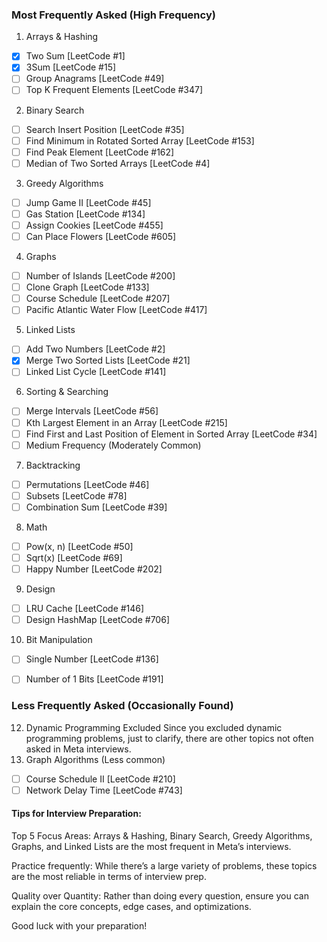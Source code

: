 ### Most Frequently Asked (High Frequency)
1. Arrays & Hashing
- [x] Two Sum [LeetCode #1]
- [x] 3Sum [LeetCode #15]
- [ ] Group Anagrams [LeetCode #49]
- [ ] Top K Frequent Elements [LeetCode #347]
2. Binary Search
- [ ] Search Insert Position [LeetCode #35]
- [ ] Find Minimum in Rotated Sorted Array [LeetCode #153]
- [ ] Find Peak Element [LeetCode #162]
- [ ] Median of Two Sorted Arrays [LeetCode #4]
3. Greedy Algorithms
- [ ] Jump Game II [LeetCode #45]
- [ ] Gas Station [LeetCode #134]
- [ ] Assign Cookies [LeetCode #455]
- [ ] Can Place Flowers [LeetCode #605]
4. Graphs
- [ ] Number of Islands [LeetCode #200]
- [ ] Clone Graph [LeetCode #133]
- [ ] Course Schedule [LeetCode #207]
- [ ] Pacific Atlantic Water Flow [LeetCode #417]
5. Linked Lists
- [ ] Add Two Numbers [LeetCode #2]
- [x] Merge Two Sorted Lists [LeetCode #21]
- [ ] Linked List Cycle [LeetCode #141]
6. Sorting & Searching
- [ ] Merge Intervals [LeetCode #56]
- [ ] Kth Largest Element in an Array [LeetCode #215]
- [ ] Find First and Last Position of Element in Sorted Array [LeetCode #34]
- [ ] Medium Frequency (Moderately Common)
7. Backtracking
- [ ] Permutations [LeetCode #46]
- [ ] Subsets [LeetCode #78]
- [ ] Combination Sum [LeetCode #39]
8. Math
- [ ] Pow(x, n) [LeetCode #50]
- [ ] Sqrt(x) [LeetCode #69]
- [ ] Happy Number [LeetCode #202]
9. Design
- [ ] LRU Cache [LeetCode #146]
- [ ] Design HashMap [LeetCode #706]
10. Bit Manipulation
- [ ] Single Number [LeetCode #136]
- [ ] Number of 1 Bits [LeetCode #191]


### Less Frequently Asked (Occasionally Found)
12. Dynamic Programming Excluded
Since you excluded dynamic programming problems, just to clarify, there are other topics not often asked in Meta interviews.
13. Graph Algorithms (Less common)
- [ ] Course Schedule II [LeetCode #210]
- [ ] Network Delay Time [LeetCode #743]

#### Tips for Interview Preparation:
Top 5 Focus Areas:
Arrays & Hashing, Binary Search, Greedy Algorithms, Graphs, and Linked Lists are the most frequent in Meta’s interviews.

Practice frequently:
While there’s a large variety of problems, these topics are the most reliable in terms of interview prep.

Quality over Quantity: Rather than doing every question, ensure you can explain the core concepts, edge cases, and optimizations.

Good luck with your preparation!
